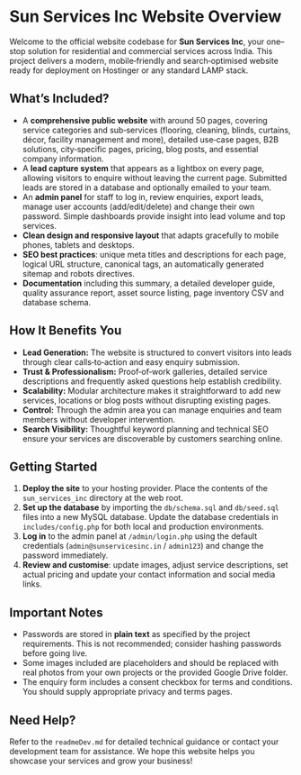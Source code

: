 # Sun Services Inc Website Overview

Welcome to the official website codebase for **Sun Services Inc**, your one–stop solution for residential and commercial services across India. This project delivers a modern, mobile‑friendly and search‑optimised website ready for deployment on Hostinger or any standard LAMP stack.

## What’s Included?

- A **comprehensive public website** with around 50 pages, covering service categories and sub‑services (flooring, cleaning, blinds, curtains, décor, facility management and more), detailed use‑case pages, B2B solutions, city‑specific pages, pricing, blog posts, and essential company information.
- A **lead capture system** that appears as a lightbox on every page, allowing visitors to enquire without leaving the current page. Submitted leads are stored in a database and optionally emailed to your team.
- An **admin panel** for staff to log in, review enquiries, export leads, manage user accounts (add/edit/delete) and change their own password. Simple dashboards provide insight into lead volume and top services.
- **Clean design and responsive layout** that adapts gracefully to mobile phones, tablets and desktops.
- **SEO best practices**: unique meta titles and descriptions for each page, logical URL structure, canonical tags, an automatically generated sitemap and robots directives.
- **Documentation** including this summary, a detailed developer guide, quality assurance report, asset source listing, page inventory CSV and database schema.

## How It Benefits You

- **Lead Generation:** The website is structured to convert visitors into leads through clear calls‑to‑action and easy enquiry submission.
- **Trust & Professionalism:** Proof‑of‑work galleries, detailed service descriptions and frequently asked questions help establish credibility.
- **Scalability:** Modular architecture makes it straightforward to add new services, locations or blog posts without disrupting existing pages.
- **Control:** Through the admin area you can manage enquiries and team members without developer intervention.
- **Search Visibility:** Thoughtful keyword planning and technical SEO ensure your services are discoverable by customers searching online.

## Getting Started

1. **Deploy the site** to your hosting provider. Place the contents of the `sun_services_inc` directory at the web root.
2. **Set up the database** by importing the `db/schema.sql` and `db/seed.sql` files into a new MySQL database. Update the database credentials in `includes/config.php` for both local and production environments.
3. **Log in** to the admin panel at `/admin/login.php` using the default credentials (`admin@sunservicesinc.in` / `admin123`) and change the password immediately.
4. **Review and customise**: update images, adjust service descriptions, set actual pricing and update your contact information and social media links.

## Important Notes

- Passwords are stored in **plain text** as specified by the project requirements. This is not recommended; consider hashing passwords before going live.
- Some images included are placeholders and should be replaced with real photos from your own projects or the provided Google Drive folder.
- The enquiry form includes a consent checkbox for terms and conditions. You should supply appropriate privacy and terms pages.

## Need Help?

Refer to the `readmeDev.md` for detailed technical guidance or contact your development team for assistance. We hope this website helps you showcase your services and grow your business!